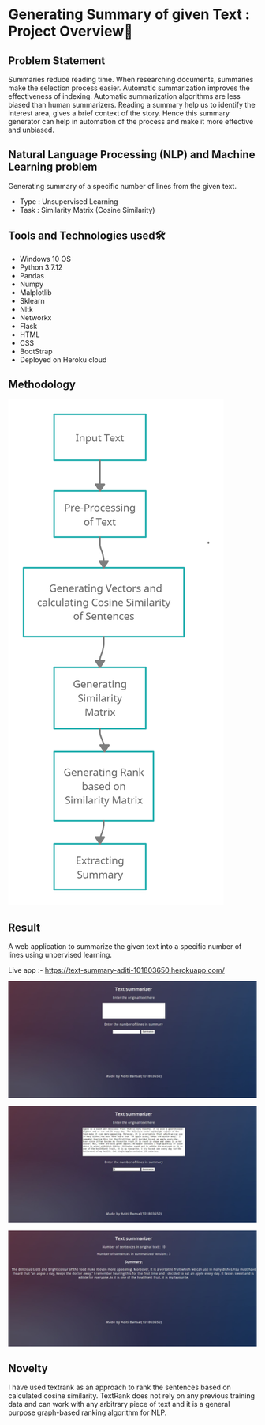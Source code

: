 # Generating Summary of given Text : Project Overview🎯
## Problem Statement
Summaries reduce reading time. When researching documents, summaries make the selection process easier. Automatic summarization improves the effectiveness of indexing. Automatic summarization algorithms are less biased than human summarizers. Reading a summary help us to identify the interest area, gives a brief context of the story.
Hence this summary generator can help in automation of the process and make it more effective and unbiased.

## Natural Language Processing (NLP) and Machine Learning problem
Generating summary of a specific number of lines from the given text. 
* Type : Unsupervised Learning
* Task : Similarity Matrix (Cosine Similarity)

## Tools and Technologies used🛠
* Windows 10 OS
* Python 3.7.12
* Pandas
* Numpy
* Malplotlib
* Sklearn
* Nltk
* Networkx
* Flask
* HTML
* CSS
* BootStrap
* Deployed on Heroku cloud

## Methodology

![](snapshots/Methodology.jpg)

## Result
A web application to summarize the given text into a specific number of lines using unpervised learning.

Live app :- https://text-summary-aditi-101803650.herokuapp.com/

![](snapshots/Landing_Page.JPG)

![](snapshots/Input_Text.JPG)

![](snapshots/Summarized_Text.JPG)

## Novelty
I have used textrank as an approach to rank the sentences based on calculated cosine similarity. TextRank does not rely on any previous training data and can work with any arbitrary piece of text and it is a general purpose graph-based ranking algorithm for NLP.